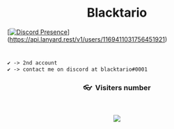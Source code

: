 <h1 align="center">Blacktario</h1>

[[![Discord Presence](https://lanyard.cnrad.dev/api/1169582228385308672)](https://discord.com/users/1169582228385308672)](https://api.lanyard.rest/v1/users/1169411031756451921)

   
#
```diff
✔ -> 2nd account
✔ -> contact me on discord at blacktario#0001
```

### <p align="center">👓&nbsp; Visiters number </p>
<br>
<p align="center">
  <img src="https://profile-counter.glitch.me/0xBlacktario/count.svg" />
</p>


